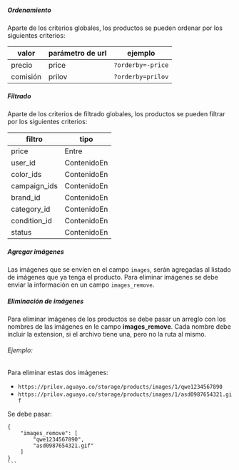 ##### Ordenamiento

Aparte de los criterios globales, los productos se pueden ordenar por los siguientes criterios:

|valor|parámetro de url|ejemplo|
|-----|----------------|-------|
|precio|price|`?orderby=-price`|
|comisión|prilov|`?orderby=prilov`|

##### Filtrado

Aparte de los criterios de filtrado globales, los productos se pueden filtrar por los siguientes criterios:

|filtro|tipo|
|------|----|
|price|Entre|
|user_id|ContenidoEn|
|color_ids|ContenidoEn|
|campaign_ids|ContenidoEn|
|brand_id|ContenidoEn|
|category_id|ContenidoEn|
|condition_id|ContenidoEn|
|status|ContenidoEn|

##### Agregar imágenes

Las imágenes que se envíen en el campo `images`, serán agregadas al listado de imágenes que ya tenga
el producto. Para eliminar imágenes se debe enviar la información en un campo `images_remove`.

##### Eliminación de imágenes

Para eliminar imágenes de los productos se debe pasar un arreglo con los nombres de las imágenes en le campo
**images_remove**. Cada nombre debe incluir la extension, si el archivo tiene una, pero no la ruta al mismo.

###### Ejemplo:

Para eliminar estas dos imágenes:

- `https://prilov.aguayo.co/storage/products/images/1/qwe1234567890`
- `https://prilov.aguayo.co/storage/products/images/1/asd0987654321.gif`

Se debe pasar:

````
{
    "images_remove": [
        "qwe1234567890",
        "asd0987654321.gif"
    ]
}
```
